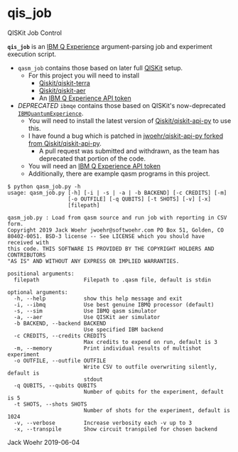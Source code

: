 # qis_job
QISKit Job Control

**`qis_job`** is an [IBM Q Experience](https://quantumexperience.ng.bluemix.net/qx) argument-parsing job and experiment execution script.

* `qasm_job` contains those based on later full [QISKit](https://github.com/Qiskit) setup.
  * For this project you will need to install
    * [Qiskit/qiskit-terra](https://github.com/Qiskit/qiskit-terra)
    * [Qiskit/qiskit-aer](https://github.com/Qiskit/qiskit-aer)
    * An [IBM Q Experience API token](https://quantumexperience.ng.bluemix.net/qx/account/advanced)
* *DEPRECATED* `ibmqe` contains those based on QISKit's now-deprecated [`IBMQuantumExperience`](https://github.com/Qiskit/qiskit-api-py).
  * You will need to install the latest version of [Qiskit/qiskit-api-py](https://github.com/Qiskit/qiskit-api-py) to use this.
  * I have found a bug which is patched in [jwoehr/qiskit-api-py forked from Qiskit/qiskit-api-py](https://github.com/jwoehr/qiskit-api-py).
    * A pull request was submitted and withdrawn, as the team has deprecated that portion of the code.
  * You will need an [IBM Q Experience API token](https://quantumexperience.ng.bluemix.net/qx/account/advanced)
  * Additionally, there are example qasm programs in this project.

```
$ python qasm_job.py -h
usage: qasm_job.py [-h] [-i | -s | -a | -b BACKEND] [-c CREDITS] [-m]
                   [-o OUTFILE] [-q QUBITS] [-t SHOTS] [-v] [-x]
                   [filepath]

qasm_job.py : Load from qasm source and run job with reporting in CSV form.
Copyright 2019 Jack Woehr jwoehr@softwoehr.com PO Box 51, Golden, CO
80402-0051. BSD-3 license -- See LICENSE which you should have received with
this code. THIS SOFTWARE IS PROVIDED BY THE COPYRIGHT HOLDERS AND CONTRIBUTORS
"AS IS" AND WITHOUT ANY EXPRESS OR IMPLIED WARRANTIES.

positional arguments:
  filepath              Filepath to .qasm file, default is stdin

optional arguments:
  -h, --help            show this help message and exit
  -i, --ibmq            Use best genuine IBMQ processor (default)
  -s, --sim             Use IBMQ qasm simulator
  -a, --aer             Use QISKit aer simulator
  -b BACKEND, --backend BACKEND
                        Use specified IBM backend
  -c CREDITS, --credits CREDITS
                        Max credits to expend on run, default is 3
  -m, --memory          Print individual results of multishot experiment
  -o OUTFILE, --outfile OUTFILE
                        Write CSV to outfile overwriting silently, default is
                        stdout
  -q QUBITS, --qubits QUBITS
                        Number of qubits for the experiment, default is 5
  -t SHOTS, --shots SHOTS
                        Number of shots for the experiment, default is 1024
  -v, --verbose         Increase verbosity each -v up to 3
  -x, --transpile       Show circuit transpiled for chosen backend
```

Jack Woehr 2019-06-04
